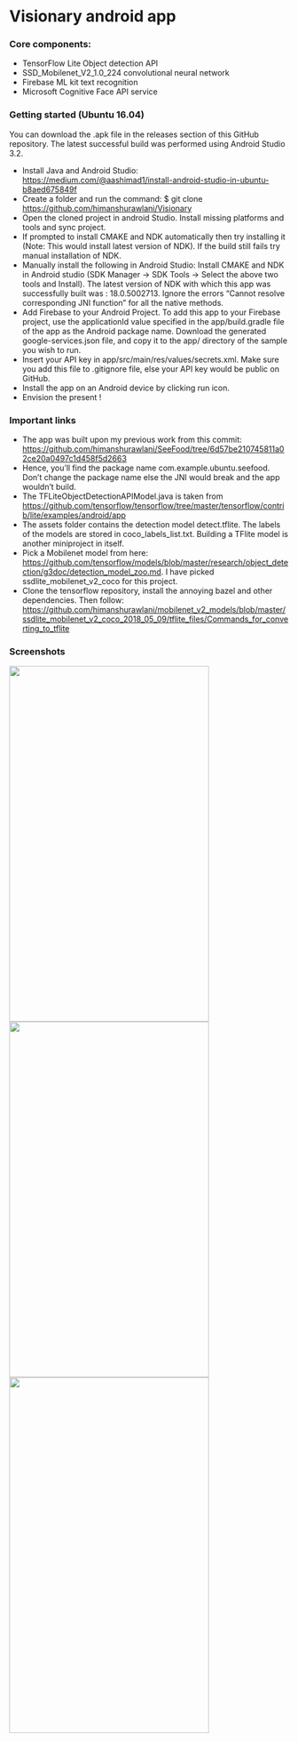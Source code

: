 # Visionary android app
### Core components:
- TensorFlow Lite Object detection API
- SSD_Mobilenet_V2_1.0_224 convolutional neural network
- Firebase ML kit text recognition
- Microsoft Cognitive Face API service

### Getting started (Ubuntu 16.04)
You can download the .apk file in the releases section of this GitHub repository. The latest successful build was performed using Android Studio 3.2.

- Install Java and Android Studio: https://medium.com/@aashimad1/install-android-studio-in-ubuntu-b8aed675849f
- Create a folder and run the command: $ git clone https://github.com/himanshurawlani/Visionary
- Open the cloned project in android Studio. Install missing platforms and tools and sync project.
- If prompted to install CMAKE and NDK automatically then try installing it (Note: This would install latest version of NDK). If the build still fails try manual installation of NDK.
- Manually install the following in Android Studio:
    Install CMAKE and NDK in Android studio (SDK Manager -> SDK Tools -> Select the above two tools and Install).
    The latest version of NDK with which this app was successfully built was : 18.0.5002713.
    Ignore the errors “Cannot resolve corresponding JNI function” for all the native methods.
- Add Firebase to your Android Project. To add this app to your Firebase project, use the applicationId value specified in the app/build.gradle file of the app as the Android package name. Download the generated google-services.json file, and copy it to the app/ directory of the sample you wish to run.
- Insert your API key in app/src/main/res/values/secrets.xml. Make sure you add this file to .gitignore file, else your API key would be public on GitHub.
- Install the app on an Android device by clicking run icon.
- Envision the present !

### Important links
- The app was built upon my previous work from this commit: https://github.com/himanshurawlani/SeeFood/tree/6d57be210745811a02ce20a0497c1d458f5d2663
- Hence, you’ll find the package name com.example.ubuntu.seefood. Don’t change the package name else the JNI would break and the app wouldn’t build.
- The TFLiteObjectDetectionAPIModel.java is taken from https://github.com/tensorflow/tensorflow/tree/master/tensorflow/contrib/lite/examples/android/app
- The assets folder contains the detection model detect.tflite. The labels of the models are stored in coco_labels_list.txt. Building a TFlite model is another miniproject in itself.
- Pick a Mobilenet model from here: https://github.com/tensorflow/models/blob/master/research/object_detection/g3doc/detection_model_zoo.md. I have picked ssdlite_mobilenet_v2_coco for this project.
- Clone the tensorflow repository, install the annoying bazel and other dependencies. Then follow: https://github.com/himanshurawlani/mobilenet_v2_models/blob/master/ssdlite_mobilenet_v2_coco_2018_05_09/tflite_files/Commands_for_converting_to_tflite


### Screenshots
<img src="https://user-images.githubusercontent.com/16475754/46054976-5e23d900-c167-11e8-858b-9711e711217a.png" width="360" height="640">
<img src="https://user-images.githubusercontent.com/16475754/46054977-5e23d900-c167-11e8-8cf5-1ebb0ee41c20.png" width="360" height="640">
<img src="https://user-images.githubusercontent.com/16475754/46054979-5ebc6f80-c167-11e8-8878-c4ac2a7ca106.png" width="360" height="640">
